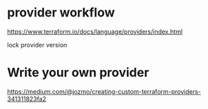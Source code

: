 
# provider workflow

https://www.terraform.io/docs/language/providers/index.html


lock provider version

# Write your own provider

https://medium.com/@jozmo/creating-custom-terraform-providers-341311823fa2
